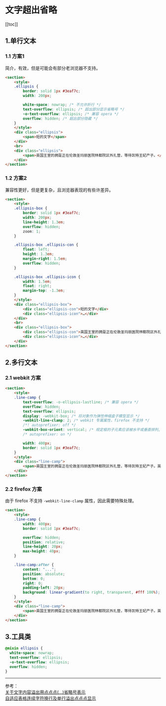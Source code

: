 # 文字超出省略

[[toc]]

## 1.单行文本

### 1.1 方案1

简介，有效，但是可能会有部分老浏览器不支持。

<demo column>
  <template slot="html">
    <css-ellipsis-1></css-ellipsis-1>
  </template>

```html
<section>
    <style>
    .ellipsis {
        border: solid 1px #3eaf7c;
        width: 200px;

        white-space: nowrap; /* 不允许折行 */
        text-overflow: ellipsis; /* 超出部分显示省略号 */
        -o-text-overflow: ellipsis; /* 兼容 opera */
        overflow: hidden; /* 超出部分隐藏 */
    }
    </style>
    <div class="ellipsis">
        <span>短的文字</span>
    </div>
    <br>
    <div class="ellipsis">
        <span>英国王室的拥趸正在伦敦圣玛丽医院林都院区外扎营，等待凯特王妃产子。</span>
    </div>
</section>
```

</demo>

### 1.2 方案2

兼容性更好，但是更复杂，且浏览器表现的有些许差异。

<demo column>
  <template slot="html">
    <css-ellipsis-2></css-ellipsis-2>
  </template>

```html
<section>
    <style>
    .ellipsis-box {
        border: solid 1px #3eaf7c;
        width: 200px;
        line-height: 1.3em;
        overflow: hidden;
        zoom: 1;
    }

    .ellipsis-box .ellipsis-con {
        float: left;
        height: 1.3em;
        margin-right: 1.5em;
        overflow: hidden;
    }

    .ellipsis-box .ellipsis-icon {
        width: 1.5em;
        float: right;
        margin-top: -1.3em;
    }
    </style>
    <div class="ellipsis-box">
        <div class="ellipsis-con">短的文字</div>
        <div class="ellipsis-icon">…</div>
    </div>
    <br>    
    <div class="ellipsis-box">
        <div class="ellipsis-con">英国王室的拥趸正在伦敦圣玛丽医院林都院区外扎营，等待凯特王妃产子。</div>
        <div class="ellipsis-icon">…</div>
    </div>
</section>
```

</demo>

## 2.多行文本

### 2.1 webkit 方案

<demo>
  <template slot="html">
    <css-ellipsis-3></css-ellipsis-3>
  </template>

```html
<section>
    <style>
    .line-camp {
        text-overflow: -o-ellipsis-lastline; /* 兼容 opera */
        overflow: hidden;
        text-overflow: ellipsis;
        display: -webkit-box; /* 将对象作为弹性伸缩盒子模型显示 */
        -webkit-line-clamp: 2; /* webkit 专属属性，firefox 不支持 */
        /*! autoprefixer: off */
        -webkit-box-orient: vertical; /* 规定框的子元素应该被水平或垂直排列,在使用 webpack 打包的时候这段代码会被删除掉，原因是 optimize-css-assets-webpack-plugin 这个插件的问题 */
        /* autoprefixer: on */

        width: 400px;
        border: solid 1px #3eaf7c;
    }
    </style>
    <div class="line-camp">
        <span>英国王室的拥趸正在伦敦圣玛丽医院林都院区外扎营，等待凯特王妃产子。英国王室的拥趸正在伦敦圣玛丽医院林都院区外扎营，等待凯特王妃产子。</span>
    </div>
</section>
```

</demo>

### 2.2 firefox 方案

由于 firefox 不支持 `-webkit-line-clamp` 属性，因此需要特殊处理。

<demo>
  <template slot="html">
    <css-ellipsis-4></css-ellipsis-4>
  </template>

```html
<section>
    <style>
    .line-camp {
        width: 400px;
        border: solid 1px #3eaf7c;

        overflow: hidden;
        position: relative;
        line-height: 20px;
        max-height: 40px;
    }

    .line-camp:after {
        content: "...";
        position: absolute;
        bottom: 0;
        right: 0;
        padding-left: 20px;
        background: linear-gradient(to right, transparent, #fff 100%);
    }
    </style>
    <div class="line-camp">
        <span>英国王室的拥趸正在伦敦圣玛丽医院林都院区外扎营，等待凯特王妃产子。英国王室的拥趸正在伦敦圣玛丽医院林都院区外扎营，等待凯特王妃产子。</span>
    </div>
</section>
```

</demo>

## 3.工具类

```scss
@mixin ellipsis {
  white-space: nowrap;
  text-overflow: ellipsis;
  -o-text-overflow: ellipsis;
  overflow: hidden;
}
```

***

参考：  
[关于文字内容溢出用点点点(…)省略号表示](https://www.zhangxinxu.com/wordpress/2009/09/%E5%85%B3%E4%BA%8E%E6%96%87%E5%AD%97%E5%86%85%E5%AE%B9%E6%BA%A2%E5%87%BA%E7%94%A8%E7%82%B9%E7%82%B9%E7%82%B9-%E7%9C%81%E7%95%A5%E5%8F%B7%E8%A1%A8%E7%A4%BA/)  
[自适应表格连续字符换行及单行溢出点点点显示](https://www.zhangxinxu.com/wordpress/2014/04/%E8%87%AA%E9%80%82%E5%BA%94%E8%A1%A8%E6%A0%BC-%E5%AD%97%E7%AC%A6%E6%8D%A2%E8%A1%8C-%E6%BA%A2%E5%87%BA%E7%82%B9%E7%82%B9%E7%82%B9-table-text-overflow-ellipsis-word-wrap-break-all/)